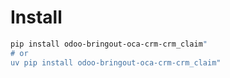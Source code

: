 # Install

```bash
pip install odoo-bringout-oca-crm-crm_claim"
# or
uv pip install odoo-bringout-oca-crm-crm_claim"
```
